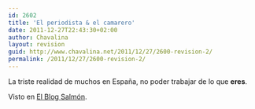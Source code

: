 ```yaml
---
id: 2602
title: 'El periodista & el camarero'
date: 2011-12-27T22:43:30+02:00
author: Chavalina
layout: revision
guid: http://www.chavalina.net/2011/12/27/2600-revision-2/
permalink: /2011/12/27/2600-revision-2/
---
```

La triste realidad de muchos en España, no poder trabajar de lo que **eres**.



Visto en <a href="http://www.elblogsalmon.com/mundo-laboral/el-periodista-y-el-camarero-un-video-que-muestra-el-mal-economico-de-la-sobrecualificacion" target="_blank">El Blog Salmón</a>.